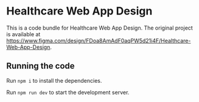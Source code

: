 
  # Healthcare Web App Design

  This is a code bundle for Healthcare Web App Design. The original project is available at https://www.figma.com/design/FDoa8AmAdF0aqPW5d21i4F/Healthcare-Web-App-Design.

  ## Running the code

  Run `npm i` to install the dependencies.

  Run `npm run dev` to start the development server.
  